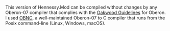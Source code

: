 This version of Hennessy.Mod can be compiled without changes by any Oberon-07 compiler that complies with the [Oakwood Guidelines](http://www.math.bas.bg/bantchev/place/oberon/oakwood-guidelines.pdf) for Oberon.
I used [OBNC](https://miasap.se/obnc/), a well-maintained Oberon-07 to C compiler that runs from the Posix command-line (Linux, Windows, macOS).
